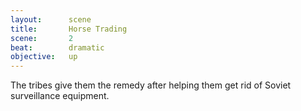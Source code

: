 ```yaml
---
layout:      scene
title:       Horse Trading
scene:       2
beat:        dramatic
objective:   up
---
```


The tribes give them the remedy after helping them get rid of Soviet surveillance equipment.

